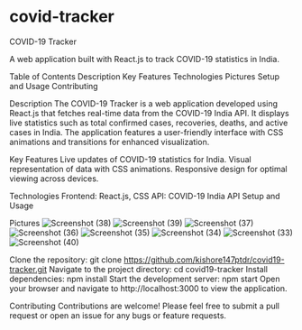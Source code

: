 # covid-tracker
COVID-19 Tracker

A web application built with React.js to track COVID-19 statistics in India.

Table of Contents
Description
Key Features
Technologies
Pictures
Setup and Usage
Contributing

Description
The COVID-19 Tracker is a web application developed using React.js that fetches real-time data from the COVID-19 India API. It displays live statistics such as total confirmed cases, recoveries, deaths, and active cases in India. The application features a user-friendly interface with CSS animations and transitions for enhanced visualization.

Key Features
Live updates of COVID-19 statistics for India.
Visual representation of data with CSS animations.
Responsive design for optimal viewing across devices.

Technologies
Frontend: React.js, CSS
API: COVID-19 India API
Setup and Usage

Pictures
![Screenshot (38)](https://github.com/kishore147ptdr/covid-tracker/assets/157709021/9c5ebf14-6669-4adb-a5a0-6fa5196b5717)
![Screenshot (39)](https://github.com/kishore147ptdr/covid-tracker/assets/157709021/731c82b5-214f-4070-b5cf-eb7755e6d0f4)
![Screenshot (37)](https://github.com/kishore147ptdr/covid-tracker/assets/157709021/b76b0c9d-3188-420e-a1e0-659d5a3a3a15)
![Screenshot (36)](https://github.com/kishore147ptdr/covid-tracker/assets/157709021/c24780b6-626d-48c5-9fa0-60170a1390a8)
![Screenshot (35)](https://github.com/kishore147ptdr/covid-tracker/assets/157709021/476934a3-a4c1-4869-87cf-429b5b5c1e86)
![Screenshot (34)](https://github.com/kishore147ptdr/covid-tracker/assets/157709021/a6333984-fcc4-409e-8a0a-f7a88edc9924)
![Screenshot (33)](https://github.com/kishore147ptdr/covid-tracker/assets/157709021/64ab61fc-2389-4d44-bea8-136f7e74c16f)
![Screenshot (40)](https://github.com/kishore147ptdr/covid-tracker/assets/157709021/840e4c22-f8ef-4b42-8b55-38022b03aaa3)


Clone the repository:
git clone https://github.com/kishore147ptdr/covid19-tracker.git
Navigate to the project directory:
cd covid19-tracker
Install dependencies:
npm install
Start the development server:
npm start
Open your browser and navigate to http://localhost:3000 to view the application.

Contributing
Contributions are welcome! Please feel free to submit a pull request or open an issue for any bugs or feature requests.
